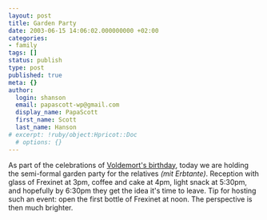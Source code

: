 ```yaml
---
layout: post
title: Garden Party
date: 2003-06-15 14:06:02.000000000 +02:00
categories:
- family
tags: []
status: publish
type: post
published: true
meta: {}
author:
  login: shanson
  email: papascott-wp@gmail.com
  display_name: PapaScott
  first_name: Scott
  last_name: Hanson
# excerpt: !ruby/object:Hpricot::Doc
  # options: {}
---
```

<p>As part of the celebrations of <a href="http://www.papascott.de/2003/06/11/2338.php">Voldemort's birthday</a>, today we are holding the semi-formal garden party for the relatives <em>(mit Erbtante)</em>. Reception with glass of Frexinet at 3pm, coffee and cake at 4pm, light snack at 5:30pm, and hopefully by 6:30pm they get the idea it's time to leave. Tip for hosting such an event: open the first bottle of Frexinet at noon. The perspective is then much brighter.</p>
